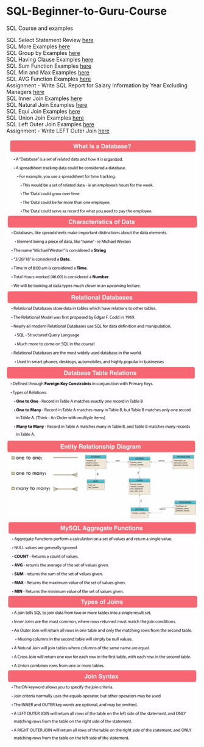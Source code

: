 # SQL-Beginner-to-Guru-Course
SQL Course and examples

SQL Select Statement Review [here](https://github.com/Sakerini/SQL-Beginner-to-Guru-Course/blob/master/selectstatement.sql)  
SQL More Examples [here](https://github.com/Sakerini/SQL-Beginner-to-Guru-Course/blob/master/examples.sql)  
SQL Group by Examples [here](https://github.com/Sakerini/SQL-Beginner-to-Guru-Course/blob/master/groupby.sql)  
SQL Having Clause Examples [here](https://github.com/Sakerini/SQL-Beginner-to-Guru-Course/blob/master/havingclause.sql)  
SQL Sum Function Examples [here](https://github.com/Sakerini/SQL-Beginner-to-Guru-Course/blob/master/sumfunc.sql)  
SQL Min and Max Examples [here](https://github.com/Sakerini/SQL-Beginner-to-Guru-Course/blob/master/minandmax.sql)  
SQL AVG Function Examples [here](https://github.com/Sakerini/SQL-Beginner-to-Guru-Course/blob/master/avg.sql)  
Assignment - Write SQL Report for Salary Information by Year Excluding Managers [here](https://github.com/Sakerini/SQL-Beginner-to-Guru-Course/blob/master/assingment1.sql)  
SQL Inner Join Examples [here](https://github.com/Sakerini/SQL-Beginner-to-Guru-Course/blob/master/innerjoin.sql)  
SQL Natural Join Examples [here](https://github.com/Sakerini/SQL-Beginner-to-Guru-Course/blob/master/naturaljoin.sql)  
SQL Equi Join Examples [here](https://github.com/Sakerini/SQL-Beginner-to-Guru-Course/blob/master/equijoin.sql)  
SQL Union Join Examples [here](https://github.com/Sakerini/SQL-Beginner-to-Guru-Course/blob/master/unionjoin.sql)  
SQL Left Outer Join Examples [here](https://github.com/Sakerini/SQL-Beginner-to-Guru-Course/blob/master/leftouterjoin.sql)  
Assignment - Write LEFT Outer Join [here](https://github.com/Sakerini/SQL-Beginner-to-Guru-Course/blob/master/leftjoinassingment.sql)  



![](https://github.com/Sakerini/SQL-Beginner-to-Guru-Course/blob/master/Docs/whatisdb.png)
![](https://github.com/Sakerini/SQL-Beginner-to-Guru-Course/blob/master/Docs/characteristicofdata.png)
![](https://github.com/Sakerini/SQL-Beginner-to-Guru-Course/blob/master/Docs/relationaldb.png)
![](https://github.com/Sakerini/SQL-Beginner-to-Guru-Course/blob/master/Docs/tablerelations.png)
![](https://github.com/Sakerini/SQL-Beginner-to-Guru-Course/blob/master/Docs/ERD.png)
![](https://github.com/Sakerini/SQL-Beginner-to-Guru-Course/blob/master/Docs/agrfunc.png)
![](https://github.com/Sakerini/SQL-Beginner-to-Guru-Course/blob/master/Docs/typejoins.png)
![](https://github.com/Sakerini/SQL-Beginner-to-Guru-Course/blob/master/Docs/joinsyntax.png)
